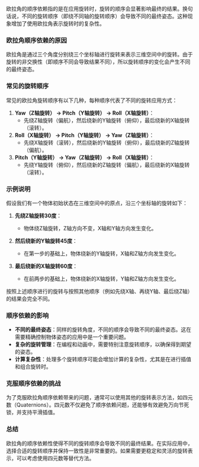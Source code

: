 欧拉角的顺序依赖指的是在应用旋转时，旋转的顺序会显著影响最终的结果。换句话说，不同的旋转顺序（即绕不同轴的旋转顺序）会导致不同的最终姿态。这种现象增加了使用欧拉角表示旋转时的复杂性。

### 欧拉角顺序依赖的原因

欧拉角是通过三个角度分别绕三个坐标轴进行旋转来表示三维空间中的旋转。由于旋转的非交换性（即顺序不同会导致结果不同），所以旋转顺序的变化会产生不同的最终姿态。

### 常见的旋转顺序

常见的欧拉角旋转顺序有以下几种，每种顺序代表了不同的旋转应用方式：

1. **Yaw（Z轴旋转） -> Pitch（Y轴旋转） -> Roll（X轴旋转）**：
   - 先绕Z轴旋转（偏航），然后绕新的Y轴旋转（俯仰），最后绕新的X轴旋转（滚转）。
2. **Roll（X轴旋转） -> Pitch（Y轴旋转） -> Yaw（Z轴旋转）**：
   - 先绕X轴旋转（滚转），然后绕新的Y轴旋转（俯仰），最后绕新的Z轴旋转（偏航）。
3. **Pitch（Y轴旋转） -> Yaw（Z轴旋转） -> Roll（X轴旋转）**：
   - 先绕Y轴旋转（俯仰），然后绕新的Z轴旋转（偏航），最后绕新的X轴旋转（滚转）。

### 示例说明

假设我们有一个物体初始状态在三维空间中的原点，沿三个坐标轴的旋转如下：

1. **先绕Z轴旋转30度**：
   - 物体绕Z轴旋转，Z轴方向不变，X轴和Y轴方向发生变化。
   
2. **然后绕新的Y轴旋转45度**：
   - 在第一步的基础上，物体绕新的Y轴旋转，X轴和Z轴方向发生变化。
   
3. **最后绕新的X轴旋转60度**：
   - 在前两步的基础上，物体绕新的X轴旋转，Y轴和Z轴方向发生变化。

按照上述顺序进行的旋转与按照其他顺序（例如先绕X轴、再绕Y轴、最后绕Z轴）的结果会完全不同。

### 顺序依赖的影响

- **不同的最终姿态**：同样的旋转角度，不同的顺序会导致不同的最终姿态。这在需要精确控制物体姿态的应用中是一个重要问题。
- **复杂的旋转管理**：在编程和动画中，需要特别注意旋转顺序，以确保得到期望的姿态。
- **计算复杂性**：处理多个旋转顺序可能会增加计算的复杂性，尤其是在进行插值和组合旋转时。

### 克服顺序依赖的挑战

为了克服欧拉角顺序依赖带来的问题，通常可以使用其他的旋转表示方法，如四元数（Quaternions）。四元数不仅避免了顺序依赖问题，还能够有效避免万向节死锁，并支持平滑插值。

### 总结

欧拉角的顺序依赖性使得不同的旋转顺序会导致不同的最终结果。在实际应用中，选择合适的旋转顺序并保持一致性是非常重要的。如果需要更稳定和灵活的旋转表示，可以考虑使用四元数等替代方法。